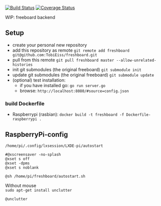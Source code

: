 [![Build Status](https://travis-ci.org/TobiEiss/freeboardBackend.svg?branch=master)](https://travis-ci.org/TobiEiss/freeboardBackend)
[![Coverage Status](https://coveralls.io/repos/github/TobiEiss/freeboardBackend/badge.svg?branch=master)](https://coveralls.io/github/TobiEiss/freeboardBackend?branch=master)

WIP: freeboard backend

## Setup
- create your personal new repository
- add this repository as remote `git remote add freshboard git@github.com:TobiEiss/freshboard.git`
- pull from this remote `git pull freshboard master --allow-unrelated-histories`
- init git submodules (the original freeboard) `git submodule init`
- update git submodules (the original freeboard) `git submodule update`
- (optional) test installation:
    - if you have installed go: `go run server.go`
    - browse: `http://localhost:8080/#source=config.json`

### build Dockerfile
- Raspberrypi (rasbian): `docker build -t freshboard -f Dockerfile-raspberrypi .`

## RaspberryPi-config
`/home/pi/.config/lxsession/LXDE-pi/autostart`

```
#@xscreensaver -no-splash
@xset s off
@xset -dpms
@xset s noblank

@sh /home/pi/freshboard/autostart.sh

```

Without mouse  
`sudo apt-get install unclutter`  

```
@unclutter
```